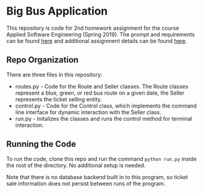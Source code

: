 # Big Bus Application

This repository is code for 2nd homework assignment for the course Applied Software Engineering (Spring 2019). The prompt and requirements can be found [here](https://github.com/mpcs51220/hw2/blob/master/big_bus.md) and additional assignment details can be found [here](https://github.com/mpcs51220/hw2/blob/master/requirements.md).

## Repo Organization
There are three files in this repository:

* routes.py - Code for the Route and Seller classes. The Route classes represent a blue, green, or red bus route on a given date, the Seller represents the ticket selling entity.
* control.py - Code for the Control class, which implements the command line interface for dynamic interaction with the Seller class.
* run.py - Initalizes the classes and runs the control method for terminal interaction.

## Running the Code
To run the code, clone this repo and run the command `python run.py` inside the root of the directory. No additional setup is needed. 

Note that there is no database backend built in to this program, so ticket sale information does not persist between runs of the program.
